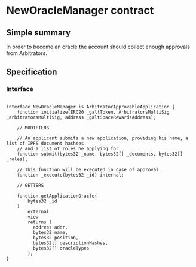 # NewOracleManager contract

## Simple summary

In order to become an oracle the account should collect enough approvals from Arbitrators.

## Specification


### Interface

````solidity

interface NewOracleManager is ArbitratorApprovableApplication {
    function initialize(ERC20 _galtToken, ArbitratorsMultiSig _arbitratorsMultiSig, address _galtSpaceRewardsAddress);

    // MODIFIERS

    // An applicant submits a new application, providing his name, a list of IPFS document hashses 
    // and a list of roles he applying for
    function submit(bytes32 _name, bytes32[] _documents, bytes32[] _roles);
    
    // This function will be executed in case of approval
    function _execute(bytes32 _id) internal;

    // GETTERS

    function getApplicationOracle(
        bytes32 _id
    )
        external
        view
        returns (
          address addr,
          bytes32 name,
          bytes32 position,
          bytes32[] descriptionHashes,
          bytes32[] oracleTypes
        );
}
````

